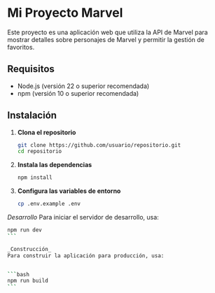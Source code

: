 # Mi Proyecto Marvel

Este proyecto es una aplicación web que utiliza la API de Marvel para mostrar detalles sobre personajes de Marvel y permitir la gestión de favoritos.

## Requisitos

- Node.js (versión 22 o superior recomendada)
- npm (versión 10 o superior recomendada)

## Instalación

1. **Clona el repositorio**

   ```bash
   git clone https://github.com/usuario/repositorio.git
   cd repositorio
   ```

2. **Instala las dependencias**

   ```bash
   npm install
   ```

3. **Configura las variables de entorno**

   ```bash
   cp .env.example .env
   ```

_Desarrollo_
Para iniciar el servidor de desarrollo, usa:

````bash
npm run dev
```

_Construcción_
Para construir la aplicación para producción, usa:


```bash
npm run build
```
````
